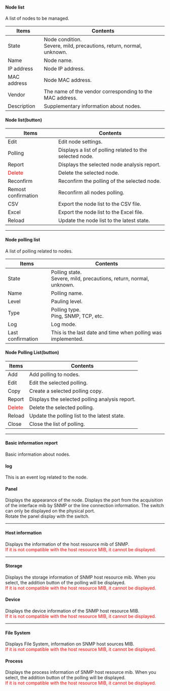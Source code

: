 #### Node list

<div class="text-xl mb-2">
A list of nodes to be managed.
</div>

<div class="text-lg">

| Items | Contents |
| ---- | ---- |
| State | Node condition.<br> Severe, mild, precautions, return, normal, unknown.|
| Name | Node name.|
| IP address | Node IP address.|
| MAC address | Node MAC address.|
| Vendor | The name of the vendor corresponding to the MAC address.|
| Description | Supplementary information about nodes.|
</div>

>>>
#### Node list(button)

<div class="text-xl">

| Items | Contents |
| ---- | ---- |
| Edit | Edit node settings.|
| Polling | Displays a list of polling related to the selected node.|
| Report | Displays the selected node analysis report.|
| <Span style = "color: red;"> Delete </span> | Delete the selected node.|
| Reconfirm | Reconfirm the polling of the selected node.|
| Remost confirmation | Reconfirm all nodes polling.|
| CSV | Export the node list to the CSV file.|
| Excel | Export the node list to the Excel file.|
| Reload | Update the node list to the latest state.|

</div>


---
#### Node polling list

<div class="text-xl mb-2">
A list of polling related to nodes.
</div>

<div class="text-lg">

| Items | Contents |
| ---- | ---- |
| State | Polling state.<br> Severe, mild, precautions, return, normal, unknown.|
| Name | Polling name.|
| Level | Pauling level.|
| Type | Polling type.<br> Ping, SNMP, TCP, etc. |
| Log | Log mode.|
| Last confirmation | This is the last date and time when polling was implemented.|
</div>

>>>
#### Node Polling List(button)

<div class="text-xl">

| Items | Contents |
| ---- | ---- |
| Add | Add polling to nodes.|
| Edit | Edit the selected polling.|
| Copy | Create a selected polling copy.|
| Report | Displays the selected polling analysis report.|
| <Span style = "color: red;"> Delete </span> | Delete the selected polling.|
| Reload | Update the polling list to the latest state.|
| Close | Close the list of polling.|

</div>


---
#### Basic information report
<div class="text-xl mb-4">
Basic information about nodes.
</div>

#### log
<div class="text-xl mb-4">
This is an event log related to the node.
</div>

#### Panel
<div class="text-xl mb-2">
Displays the appearance of the node.
Displays the port from the acquisition of the interface mib by SNMP or the line connection information.
The <physical port> switch can only be displayed on the physical port.<br>
Rotate the panel display with the <rotation> switch.
</div>

---
#### Host information
<div class="text-xl mb-2">
Displays the information of the host resource mib of SNMP.<br>
<Span style = "color: red;"> If it is not compatible with the host resource MIB, it cannot be displayed.</span>
</div>

---
#### Storage
<div class="text-xl mb-2">
Displays the storage information of SNMP host resource mib.
When you select, the addition button of the polling will be displayed.<br>
<Span style = "color: red;"> If it is not compatible with the host resource MIB, it cannot be displayed.</span>
</div>

#### Device
<div class="text-xl mb-2">
Displays the device information of the SNMP host resource MIB.<br>
<Span style = "color: red;"> If it is not compatible with the host resource MIB, it cannot be displayed.</span>
</div>

---
#### File System

<div class="text-xl mb-2">
Displays File System, information on SNMP host sources MIB.<br>
<Span style = "color: red;"> If it is not compatible with the host resource MIB, it cannot be displayed.</span>
</div>

#### Process

<div class="text-xl mb-2">
Displays the process information of SNMP host resource mib.
When you select, the addition button of the polling will be displayed.<br>
<Span style = "color: red;"> If it is not compatible with the host resource MIB, it cannot be displayed.</span>
</div>

